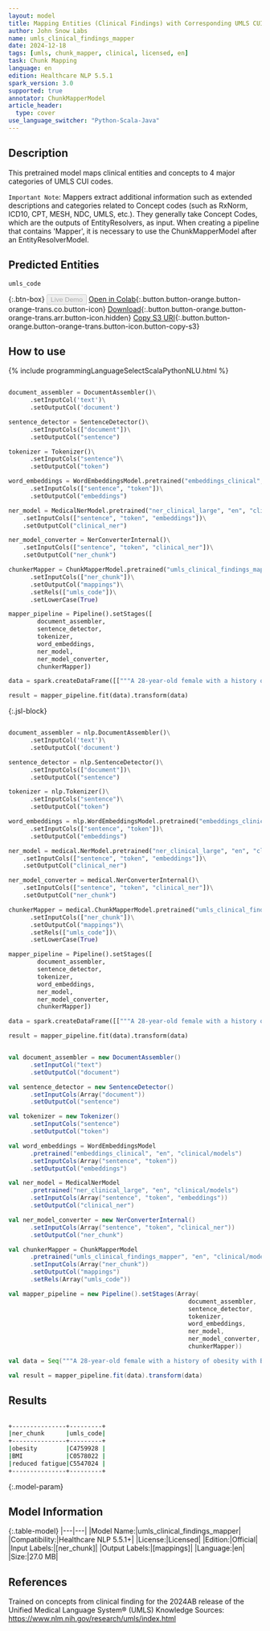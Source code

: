 ```yaml
---
layout: model
title: Mapping Entities (Clinical Findings) with Corresponding UMLS CUI Codes
author: John Snow Labs
name: umls_clinical_findings_mapper
date: 2024-12-18
tags: [umls, chunk_mapper, clinical, licensed, en]
task: Chunk Mapping
language: en
edition: Healthcare NLP 5.5.1
spark_version: 3.0
supported: true
annotator: ChunkMapperModel
article_header:
  type: cover
use_language_switcher: "Python-Scala-Java"
---
```


## Description

This pretrained model maps clinical entities and concepts to 4 major categories of UMLS CUI codes.

`Important Note`: Mappers extract additional information such as extended descriptions and categories related to Concept codes (such as RxNorm, ICD10, CPT, MESH, NDC, UMLS, etc.). They generally take Concept Codes, which are the outputs of EntityResolvers, as input. When creating a pipeline that contains 'Mapper', it is necessary to use the ChunkMapperModel after an EntityResolverModel.

## Predicted Entities

`umls_code`

{:.btn-box}
<button class="button button-orange" disabled>Live Demo</button>
[Open in Colab](https://colab.research.google.com/github/JohnSnowLabs/spark-nlp-workshop/blob/master/healthcare-nlp/06.0.Chunk_Mapping.ipynb){:.button.button-orange.button-orange-trans.co.button-icon}
[Download](https://s3.amazonaws.com/auxdata.johnsnowlabs.com/clinical/models/umls_clinical_findings_mapper_en_5.5.1_3.0_1734545266356.zip){:.button.button-orange.button-orange-trans.arr.button-icon.hidden}
[Copy S3 URI](s3://auxdata.johnsnowlabs.com/clinical/models/umls_clinical_findings_mapper_en_5.5.1_3.0_1734545266356.zip){:.button.button-orange.button-orange-trans.button-icon.button-copy-s3}

## How to use



<div class="tabs-box" markdown="1">
{% include programmingLanguageSelectScalaPythonNLU.html %}
  
```python

document_assembler = DocumentAssembler()\
      .setInputCol('text')\
      .setOutputCol('document')

sentence_detector = SentenceDetector()\
      .setInputCols(["document"])\
      .setOutputCol("sentence")

tokenizer = Tokenizer()\
      .setInputCols("sentence")\
      .setOutputCol("token")

word_embeddings = WordEmbeddingsModel.pretrained("embeddings_clinical", "en", "clinical/models")\
      .setInputCols(["sentence", "token"])\
      .setOutputCol("embeddings")

ner_model = MedicalNerModel.pretrained("ner_clinical_large", "en", "clinical/models")\
    .setInputCols(["sentence", "token", "embeddings"])\
    .setOutputCol("clinical_ner")

ner_model_converter = NerConverterInternal()\
    .setInputCols(["sentence", "token", "clinical_ner"])\
    .setOutputCol("ner_chunk")

chunkerMapper = ChunkMapperModel.pretrained("umls_clinical_findings_mapper", "en", "clinical/models")\
      .setInputCols(["ner_chunk"])\
      .setOutputCol("mappings")\
      .setRels(["umls_code"])\
      .setLowerCase(True)

mapper_pipeline = Pipeline().setStages([
        document_assembler,
        sentence_detector,
        tokenizer,
        word_embeddings,
        ner_model,
        ner_model_converter,
        chunkerMapper])

data = spark.createDataFrame([["""A 28-year-old female with a history of obesity with BMI of 33.5 kg/m2, presented with a one-week history of reduced fatigue."""]]).toDF("text")

result = mapper_pipeline.fit(data).transform(data)

```

{:.jsl-block}
```python

document_assembler = nlp.DocumentAssembler()\
      .setInputCol('text')\
      .setOutputCol('document')

sentence_detector = nlp.SentenceDetector()\
      .setInputCols(["document"])\
      .setOutputCol("sentence")

tokenizer = nlp.Tokenizer()\
      .setInputCols("sentence")\
      .setOutputCol("token")

word_embeddings = nlp.WordEmbeddingsModel.pretrained("embeddings_clinical", "en", "clinical/models")\
      .setInputCols(["sentence", "token"])\
      .setOutputCol("embeddings")

ner_model = medical.NerModel.pretrained("ner_clinical_large", "en", "clinical/models")\
    .setInputCols(["sentence", "token", "embeddings"])\
    .setOutputCol("clinical_ner")

ner_model_converter = medical.NerConverterInternal()\
    .setInputCols(["sentence", "token", "clinical_ner"])\
    .setOutputCol("ner_chunk")

chunkerMapper = medical.ChunkMapperModel.pretrained("umls_clinical_findings_mapper", "en", "clinical/models")\
      .setInputCols(["ner_chunk"])\
      .setOutputCol("mappings")\
      .setRels(["umls_code"])\
      .setLowerCase(True)

mapper_pipeline = Pipeline().setStages([
        document_assembler,
        sentence_detector,
        tokenizer,
        word_embeddings,
        ner_model,
        ner_model_converter,
        chunkerMapper])

data = spark.createDataFrame([["""A 28-year-old female with a history of obesity with BMI of 33.5 kg/m2, presented with a one-week history of reduced fatigue."""]]).toDF("text")

result = mapper_pipeline.fit(data).transform(data)

```
```scala

val document_assembler = new DocumentAssembler()
      .setInputCol("text")
      .setOutputCol("document")

val sentence_detector = new SentenceDetector()
      .setInputCols(Array("document"))
      .setOutputCol("sentence")

val tokenizer = new Tokenizer()
      .setInputCols("sentence")
      .setOutputCol("token")

val word_embeddings = WordEmbeddingsModel
      .pretrained("embeddings_clinical", "en", "clinical/models")
      .setInputCols(Array("sentence", "token"))
      .setOutputCol("embeddings")

val ner_model = MedicalNerModel
      .pretrained("ner_clinical_large", "en", "clinical/models")
      .setInputCols(Array("sentence", "token", "embeddings"))
      .setOutputCol("clinical_ner")

val ner_model_converter = new NerConverterInternal()
      .setInputCols(Array("sentence", "token", "clinical_ner"))
      .setOutputCol("ner_chunk")

val chunkerMapper = ChunkMapperModel
      .pretrained("umls_clinical_findings_mapper", "en", "clinical/models")
      .setInputCols(Array("ner_chunk"))
      .setOutputCol("mappings")
      .setRels(Array("umls_code"))

val mapper_pipeline = new Pipeline().setStages(Array(
                                                  document_assembler,
                                                  sentence_detector,
                                                  tokenizer,
                                                  word_embeddings,
                                                  ner_model,
                                                  ner_model_converter,
                                                  chunkerMapper))

val data = Seq("""A 28-year-old female with a history of obesity with BMI of 33.5 kg/m2, presented with a one-week history of reduced fatigue.""").toDF("text")

val result = mapper_pipeline.fit(data).transform(data)

```
</div>

## Results

```bash

+---------------+---------+
|ner_chunk      |umls_code|
+---------------+---------+
|obesity        |C4759928 |
|BMI            |C0578022 |
|reduced fatigue|C5547024 |
+---------------+---------+

```

{:.model-param}
## Model Information

{:.table-model}
|---|---|
|Model Name:|umls_clinical_findings_mapper|
|Compatibility:|Healthcare NLP 5.5.1+|
|License:|Licensed|
|Edition:|Official|
|Input Labels:|[ner_chunk]|
|Output Labels:|[mappings]|
|Language:|en|
|Size:|27.0 MB|

## References

Trained on concepts from clinical finding for the 2024AB release of the Unified Medical Language System® (UMLS) Knowledge Sources: https://www.nlm.nih.gov/research/umls/index.html
